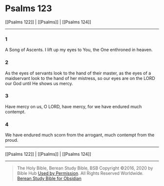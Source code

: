 # Psalms 123

[[Psalms 122]] | [[Psalms]] | [[Psalms 124]]

---

### 1
A Song of Ascents. I lift up my eyes to You, the One enthroned in heaven.

### 2
As the eyes of servants look to the hand of their master, as the eyes of a maidservant look to the hand of her mistress, so our eyes are on the LORD our God until He shows us mercy.

### 3
Have mercy on us, O LORD, have mercy, for we have endured much contempt.

### 4
We have endured much scorn from the arrogant, much contempt from the proud.

---

[[Psalms 122]] | [[Psalms]] | [[Psalms 124]]

---

> The Holy Bible, Berean Study Bible, BSB
> Copyright &copy;2016, 2020 by Bible Hub
> [Used by Permission](https://berean.bible/terms.htm). All Rights Reserved Worldwide.
> [Berean Study Bible for Obsidian](https://github.com/gapmiss/berean-study-bible-for-obsidian)</small>

